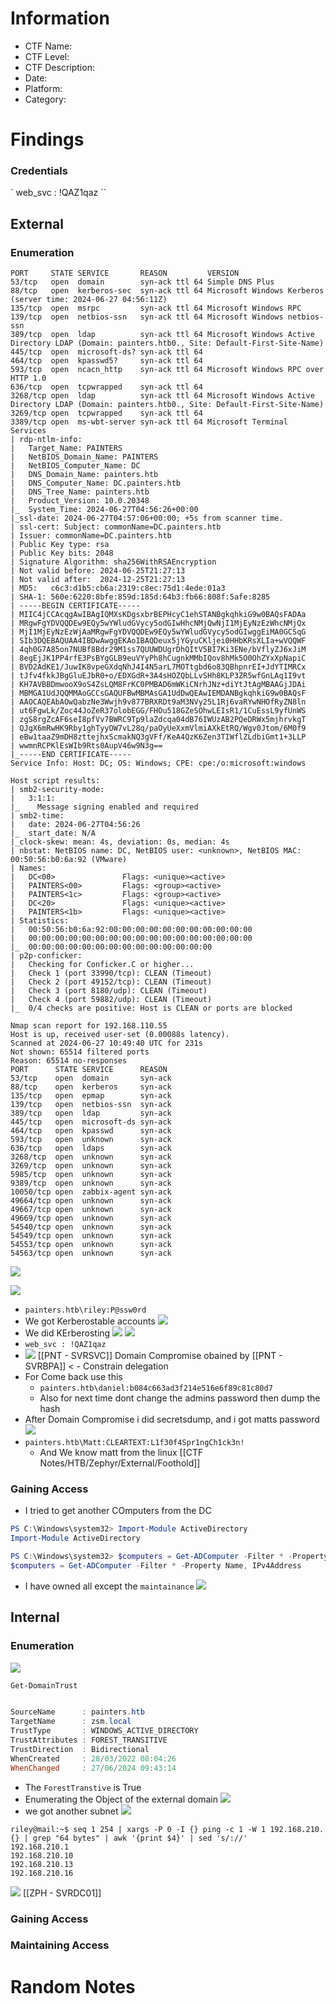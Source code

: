 # Information
- CTF Name: 
- CTF Level:
- CTF Description: 
- Date: 
- Platform: 
- Category: 

# Findings
### Credentials
` web_svc : !QAZ1qaz ``
## External
### Enumeration
```
PORT     STATE SERVICE       REASON         VERSION
53/tcp   open  domain        syn-ack ttl 64 Simple DNS Plus
88/tcp   open  kerberos-sec  syn-ack ttl 64 Microsoft Windows Kerberos (server time: 2024-06-27 04:56:11Z)
135/tcp  open  msrpc         syn-ack ttl 64 Microsoft Windows RPC
139/tcp  open  netbios-ssn   syn-ack ttl 64 Microsoft Windows netbios-ssn
389/tcp  open  ldap          syn-ack ttl 64 Microsoft Windows Active Directory LDAP (Domain: painters.htb0., Site: Default-First-Site-Name)
445/tcp  open  microsoft-ds? syn-ack ttl 64
464/tcp  open  kpasswd5?     syn-ack ttl 64
593/tcp  open  ncacn_http    syn-ack ttl 64 Microsoft Windows RPC over HTTP 1.0
636/tcp  open  tcpwrapped    syn-ack ttl 64
3268/tcp open  ldap          syn-ack ttl 64 Microsoft Windows Active Directory LDAP (Domain: painters.htb0., Site: Default-First-Site-Name)
3269/tcp open  tcpwrapped    syn-ack ttl 64
3389/tcp open  ms-wbt-server syn-ack ttl 64 Microsoft Terminal Services
| rdp-ntlm-info:
|   Target_Name: PAINTERS
|   NetBIOS_Domain_Name: PAINTERS
|   NetBIOS_Computer_Name: DC
|   DNS_Domain_Name: painters.htb
|   DNS_Computer_Name: DC.painters.htb
|   DNS_Tree_Name: painters.htb
|   Product_Version: 10.0.20348
|_  System_Time: 2024-06-27T04:56:26+00:00
|_ssl-date: 2024-06-27T04:57:06+00:00; +5s from scanner time.
| ssl-cert: Subject: commonName=DC.painters.htb
| Issuer: commonName=DC.painters.htb
| Public Key type: rsa
| Public Key bits: 2048
| Signature Algorithm: sha256WithRSAEncryption
| Not valid before: 2024-06-25T21:27:13
| Not valid after:  2024-12-25T21:27:13
| MD5:   c6c3:d1b5:cb6a:2319:c8ec:75d1:4ede:01a3
| SHA-1: 560e:6220:8bfe:859d:185d:64b3:fb66:808f:5afe:8285
| -----BEGIN CERTIFICATE-----
| MIIC4jCCAcqgAwIBAgIQMXsKDgsxbrBEPHcyC1ehSTANBgkqhkiG9w0BAQsFADAa
| MRgwFgYDVQQDEw9EQy5wYWludGVycy5odGIwHhcNMjQwNjI1MjEyNzEzWhcNMjQx
| MjI1MjEyNzEzWjAaMRgwFgYDVQQDEw9EQy5wYWludGVycy5odGIwggEiMA0GCSqG
| SIb3DQEBAQUAA4IBDwAwggEKAoIBAQDeux5jYGyuCKljei0HHbKRsXLIa+wVQQWF
| 4qh0G7A85on7NUBf8Bdr29M1ss7QUUWDUgrDhQItV5BI7Ki3ENe/bVflyZJ6xJiM
| 8egEjJK1PP4rfE3PsBYgGLB9euVYyPh8hCugnkMMbIQov8hMk5O0OhZYxXpNapiC
| BVD2AdKE1/JuwIK8vpeGXdqNhJ4I4N5arL7MOTtgbd6o83QBhpnrEI+JdYTIMRCx
| tJfv4fkkJBgGluEJbR0+o/EDXGdR+3A4sHOZQbLLvSHh8KLP3ZR5wfGnLAq1I9vt
| KH7AVBBDmwooX9oS4ZsLQM8FrKC0PMBAD6mWKiCNrhJNz+diYtJtAgMBAAGjJDAi
| MBMGA1UdJQQMMAoGCCsGAQUFBwMBMAsGA1UdDwQEAwIEMDANBgkqhkiG9w0BAQsF
| AAOCAQEAbAOwQabzNe3Wwjh9v877BRXRDt9aM3NVy25L1Rj6vaRYwNHOfRyZN8ln
| ut6FgwLk/Zoc44JoZeR37olobEGG/FHOu518GZeSOhwLEIsR1/1CuEssL9yfUnWS
| zgS8rgZcAF6seI8pfVv7BWRC9Tp9laZdcqa04dB76IWUzAB2PQeDRWx5mjhrvkgT
| QJgX6mRwHK9Rby1ghTyyOW7vL28q/paOyUeXxmVlmiAXkEtRQ/Wgv0Jtom/6M0f9
| eBw1taaZ9mDH8zttejhxScmakNQ3gVFf/KeA4QzK6Zen3TIWflZLdbiGmt1+3LLP
| wwmnRCPKlEsWIb9Rts0AupV46w9N3g==
|_-----END CERTIFICATE-----
Service Info: Host: DC; OS: Windows; CPE: cpe:/o:microsoft:windows

Host script results:
| smb2-security-mode:
|   3:1:1:
|_    Message signing enabled and required
| smb2-time:
|   date: 2024-06-27T04:56:26
|_  start_date: N/A
|_clock-skew: mean: 4s, deviation: 0s, median: 4s
| nbstat: NetBIOS name: DC, NetBIOS user: <unknown>, NetBIOS MAC: 00:50:56:b0:6a:92 (VMware)
| Names:
|   DC<00>               Flags: <unique><active>
|   PAINTERS<00>         Flags: <group><active>
|   PAINTERS<1c>         Flags: <group><active>
|   DC<20>               Flags: <unique><active>
|   PAINTERS<1b>         Flags: <unique><active>
| Statistics:
|   00:50:56:b0:6a:92:00:00:00:00:00:00:00:00:00:00:00
|   00:00:00:00:00:00:00:00:00:00:00:00:00:00:00:00:00
|_  00:00:00:00:00:00:00:00:00:00:00:00:00:00
| p2p-conficker:
|   Checking for Conficker.C or higher...
|   Check 1 (port 33990/tcp): CLEAN (Timeout)
|   Check 2 (port 49152/tcp): CLEAN (Timeout)
|   Check 3 (port 8180/udp): CLEAN (Timeout)
|   Check 4 (port 59882/udp): CLEAN (Timeout)
|_  0/4 checks are positive: Host is CLEAN or ports are blocked

Nmap scan report for 192.168.110.55
Host is up, received user-set (0.00088s latency).
Scanned at 2024-06-27 10:49:40 UTC for 231s
Not shown: 65514 filtered ports
Reason: 65514 no-responses
PORT      STATE SERVICE      REASON
53/tcp    open  domain       syn-ack
88/tcp    open  kerberos     syn-ack
135/tcp   open  epmap        syn-ack
139/tcp   open  netbios-ssn  syn-ack
389/tcp   open  ldap         syn-ack
445/tcp   open  microsoft-ds syn-ack
464/tcp   open  kpasswd      syn-ack
593/tcp   open  unknown      syn-ack
636/tcp   open  ldaps        syn-ack
3268/tcp  open  unknown      syn-ack
3269/tcp  open  unknown      syn-ack
5985/tcp  open  unknown      syn-ack
9389/tcp  open  unknown      syn-ack
10050/tcp open  zabbix-agent syn-ack
49664/tcp open  unknown      syn-ack
49667/tcp open  unknown      syn-ack
49669/tcp open  unknown      syn-ack
54540/tcp open  unknown      syn-ack
54549/tcp open  unknown      syn-ack
54553/tcp open  unknown      syn-ack
54563/tcp open  unknown      syn-ack
```
![](https://i.imgur.com/PMfb0Qb.png)

![](https://i.imgur.com/lgpNbNi.png)
- `painters.htb\riley:P@ssw0rd`
- We got Kerberostable accounts
![](https://i.imgur.com/CyWR0ti.png)
- We did KErberosting
![](https://i.imgur.com/qaV5B9Y.png)
![](https://i.imgur.com/B13Aoyh.png)
- ` web_svc : !QAZ1qaz `
- ![](https://i.imgur.com/2AZXEPf.png)
[[PNT - SVRSVC]] 
Domain Compromise obained by [[PNT - SVRBPA]] < - Constrain delegation
- For Come back use this
	- `painters.htb\daniel:b084c663ad3f214e516e6f89c81c80d7`
	- Also for next time dont change the admins password then dump the hash 
- After Domain Compromise i did secretsdump, and i got matts password
![](https://i.imgur.com/sWPiHaR.png)
- `painters.htb\Matt:CLEARTEXT:L1f30f4Spr1ngCh1ck3n!`
	- And We know matt from the linux [[CTF Notes/HTB/Zephyr/External/Foothold]]
### Gaining Access
- I tried to get another COmputers from the DC
```powershell
PS C:\Windows\system32> Import-Module ActiveDirectory
Import-Module ActiveDirectory

PS C:\Windows\system32> $computers = Get-ADComputer -Filter * -Property Name, IPv4Address
$computers = Get-ADComputer -Filter * -Property Name, IPv4Address
```
- I have owned all except the `maintainance`
![](https://i.imgur.com/fYcS7yR.png)
## Internal
### Enumeration
![](https://i.imgur.com/hRIPoxg.png)
```powershell
Get-DomainTrust


SourceName      : painters.htb
TargetName      : zsm.local
TrustType       : WINDOWS_ACTIVE_DIRECTORY
TrustAttributes : FOREST_TRANSITIVE
TrustDirection  : Bidirectional
WhenCreated     : 28/03/2022 08:04:26
WhenChanged     : 27/06/2024 09:43:14
```
- The `ForestTranstive` is True
- Enumerating the Object of the external domain
![](https://i.imgur.com/J6wOA3S.png)
- we got another subnet
![](https://i.imgur.com/rA9yZID.png)
```
riley@mail:~$ seq 1 254 | xargs -P 0 -I {} ping -c 1 -W 1 192.168.210.{} | grep "64 bytes" | awk '{print $4}' | sed 's/://'
192.168.210.1
192.168.210.10
192.168.210.13
192.168.210.16
```
![](https://i.imgur.com/zwC3M7C.png)
[[ZPH - SVRDC01]]
### Gaining Access


### Maintaining Access


# Random Notes